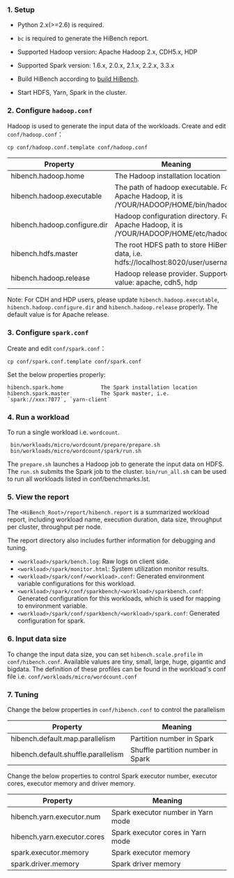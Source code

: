 ### 1. Setup ###

 * Python 2.x(>=2.6) is required.
 
 * `bc` is required to generate the HiBench report.

 * Supported Hadoop version: Apache Hadoop 2.x, CDH5.x, HDP

 * Supported Spark version: 1.6.x, 2.0.x, 2.1.x, 2.2.x, 3.3.x

 * Build HiBench according to [build HiBench](build-hibench.md).

 * Start HDFS, Yarn, Spark in the cluster.



### 2. Configure `hadoop.conf` ###

Hadoop is used to generate the input data of the workloads.
Create and edit `conf/hadoop.conf`：

    cp conf/hadoop.conf.template conf/hadoop.conf

Property        |      Meaning
----------------|--------------------------------------------------------
hibench.hadoop.home     |      The Hadoop installation location
hibench.hadoop.executable  |   The path of hadoop executable. For Apache Hadoop, it is /YOUR/HADOOP/HOME/bin/hadoop
hibench.hadoop.configure.dir | Hadoop configuration directory. For Apache Hadoop, it is /YOUR/HADOOP/HOME/etc/hadoop
hibench.hdfs.master       |    The root HDFS path to store HiBench data, i.e. hdfs://localhost:8020/user/username
hibench.hadoop.release    |    Hadoop release provider. Supported value: apache, cdh5, hdp

Note: For CDH and HDP users, please update `hibench.hadoop.executable`, `hibench.hadoop.configure.dir` and `hibench.hadoop.release` properly. The default value is for Apache release.


### 3. Configure `spark.conf` ###

Create and edit `conf/spark.conf`：

    cp conf/spark.conf.template conf/spark.conf

Set the below properties properly:

    hibench.spark.home            The Spark installation location
    hibench.spark.master          The Spark master, i.e. `spark://xxx:7077`, `yarn-client`


### 4. Run a workload ###
To run a single workload i.e. `wordcount`.

     bin/workloads/micro/wordcount/prepare/prepare.sh
     bin/workloads/micro/wordcount/spark/run.sh

The `prepare.sh` launches a Hadoop job to generate the input data on HDFS. The `run.sh` submits the Spark job to the cluster.
`bin/run_all.sh` can be used to run all workloads listed in conf/benchmarks.lst.

### 5. View the report ###

   The `<HiBench_Root>/report/hibench.report` is a summarized workload report, including workload name, execution duration, data size, throughput per cluster, throughput per node.

   The report directory also includes further information for debugging and tuning.

  * `<workload>/spark/bench.log`: Raw logs on client side.
  * `<workload>/spark/monitor.html`: System utilization monitor results.
  * `<workload>/spark/conf/<workload>.conf`: Generated environment variable configurations for this workload.
  * `<workload>/spark/conf/sparkbench/<workload>/sparkbench.conf`: Generated configuration for this workloads, which is used for mapping to environment variable.
  * `<workload>/spark/conf/sparkbench/<workload>/spark.conf`: Generated configuration for spark.


### 6. Input data size ###

   To change the input data size, you can set `hibench.scale.profile` in `conf/hibench.conf`. Available values are tiny, small, large, huge, gigantic and bigdata. The definition of these profiles can be found in the workload's conf file i.e. `conf/workloads/micro/wordcount.conf`

### 7. Tuning ###

Change the below properties in `conf/hibench.conf` to control the parallelism

Property        |      Meaning
----------------|--------------------------------------------------------
hibench.default.map.parallelism     |    Partition number in Spark
hibench.default.shuffle.parallelism  |   Shuffle partition number in Spark


Change the below properties to control Spark executor number, executor cores, executor memory and driver memory.

Property        |      Meaning
----------------|--------------------------------------------------------
hibench.yarn.executor.num   |   Spark executor number in Yarn mode
hibench.yarn.executor.cores  |  Spark executor cores in Yarn mode
spark.executor.memory  | Spark executor memory
spark.driver.memory    | Spark driver memory
